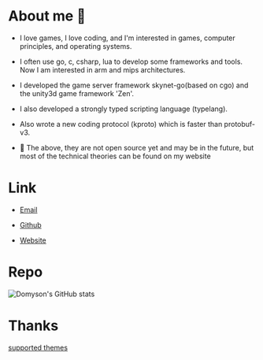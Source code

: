 # About me 👋

* I love games, I love coding, and I'm interested in games, computer principles, and operating systems.

* I often use go, c, csharp, lua to develop some frameworks and tools. Now I am interested in arm and mips architectures.

* I developed the game server framework skynet-go(based on cgo) and the unity3d game framework 'Zen'.

* I also developed a strongly typed scripting language (typelang).

* Also wrote a new coding protocol (kproto) which is faster than protobuf-v3.

* 👋 The above, they are not open source yet and may be in the future, but most of the technical theories can be found on my website


# Link

+ [Email](cnmlgbbg@hotmail.com)

+ [Github](https://github.com/domyson)

+ [Website](https://domyson.github.io)




<!--[![Top Langs](https://github-readme-stats.vercel.app/api/top-langs/?username=domyson&layout=compact)]()-->


# Repo

![Domyson's GitHub stats](https://github-readme-stats.vercel.app/api?username=domyson&show_icons=true&theme=onedark)


<!--<a href="https://github.com/anuraghazra/github-readme-stats">
  <img align="center" src="https://github-readme-stats.vercel.app/api/pin/?username=anuraghazra&repo=github-readme-stats" />
</a>
<a href="https://github.com/domyson/bumper">
  <img align="center" src="https://github-readme-stats.vercel.app/api/pin/?username=anuraghazra&repo=convoychat" />
</a>-->


# Thanks

[supported themes](https://github.com/MeiK2333/github-style)
